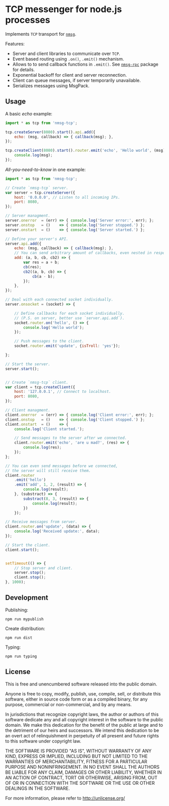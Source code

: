# TCP messenger for node.js processes

Implements `TCP` transport for [`nmsg`](http://www.npmjs.com/package/nmsg).

Features:

 - Server and client libraries to communicate over `TCP`.
 - Event based routing using `.on()`, `.emit()` mechanism.
 - Allows to to send callback functions in `.emit()`. See
[`nmsg-rpc`](http://www.npmjs.com/package/nmsg-rpc) package for details.
 - Exponential backoff for client and server reconnection.
 - Client can queue messages, if server temporarily unavailable.
 - Serializes messages using MsgPack.

## Usage

A basic *echo* example:

```js
import * as tcp from 'nmsg-tcp';

tcp.createServer(8080).start().api.add({
    echo: (msg, callback) => { callback(msg); },
});

tcp.createClient(8080).start().router.emit('echo', 'Hello world', (msg) => {
    console.log(msg);
});
```

*All-you-need-to-know* in one example:

```js
import * as tcp from 'nmsg-tcp';

// Create `nmsg-tcp` server.
var server = tcp.createServer({
    host: '0.0.0.0', // Listen to all incoming IPs.
    port: 8080,
});

// Server managment.
server.onerror  = (err) => { console.log('Server error:', err); };
server.onstop   = ()    => { console.log('Server stopped.') };
server.onstart  = ()    => { console.log('Server started.') };

// Define your server's API.
server.api.add({
    echo: (msg, callback) => { callback(msg); },
    // You can send arbitrary amount of callbacks, even nested in responses.
    add: (a, b, cb, cb2) => {
        var res = a + b;
        cb(res);
        cb2((a, b, cb) => {
            cb(a - b);
        });
    },
});

// Deal with each connected socket individually.
server.onsocket = (socket) => {

    // Define callbacks for each socket individually.
    // (P.S. on server, better use `server.api.add`).
    socket.router.on('hello', () => {
        console.log('Hello world');
    });

    // Push messages to the client.
    socket.router.emit('update', {isTroll: 'yes'});

};

// Start the server.
server.start();


// Create `nmsg-tcp` client.
var client = tcp.createClient({
    host: '127.0.0.1', // Connect to localhost.
    port: 8080,
});

// Client managment.
client.onerror  = (err) => { console.log('Client error:', err); };
client.onstop   = ()    => { console.log('Client stopped.') };
client.onstart  = ()    => {
    console.log('Client started.');

    // Send messages to the server after we connected.
    client.router.emit('echo', 'are u mad?', (res) => {
        console.log(res);
    });
};

// You can even send messages before we connected,
// the server will still receive them.
client.router
    .emit('hello')
    .emit('add', 1, 2, (result) => {
        console.log(result);
    }, (substract) => {
        substract(8, 3, (result) => {
            console.log(result);
        })
    });

// Receive messages from server.
client.router.on('update', (data) => {
    console.log('Received update:', data);
});

// Start the client.
client.start();


setTimeout(() => {
    // Stop server and client.
    server.stop();
    client.stop();
}, 1000);
```

## Development

Publishing:

    npm run mypublish

Create distribution:

    npm run dist
    
Typing:

    npm run typing

## License

This is free and unencumbered software released into the public domain.

Anyone is free to copy, modify, publish, use, compile, sell, or
distribute this software, either in source code form or as a compiled
binary, for any purpose, commercial or non-commercial, and by any
means.

In jurisdictions that recognize copyright laws, the author or authors
of this software dedicate any and all copyright interest in the
software to the public domain. We make this dedication for the benefit
of the public at large and to the detriment of our heirs and
successors. We intend this dedication to be an overt act of
relinquishment in perpetuity of all present and future rights to this
software under copyright law.

THE SOFTWARE IS PROVIDED "AS IS", WITHOUT WARRANTY OF ANY KIND,
EXPRESS OR IMPLIED, INCLUDING BUT NOT LIMITED TO THE WARRANTIES OF
MERCHANTABILITY, FITNESS FOR A PARTICULAR PURPOSE AND NONINFRINGEMENT.
IN NO EVENT SHALL THE AUTHORS BE LIABLE FOR ANY CLAIM, DAMAGES OR
OTHER LIABILITY, WHETHER IN AN ACTION OF CONTRACT, TORT OR OTHERWISE,
ARISING FROM, OUT OF OR IN CONNECTION WITH THE SOFTWARE OR THE USE OR
OTHER DEALINGS IN THE SOFTWARE.

For more information, please refer to <http://unlicense.org/>
